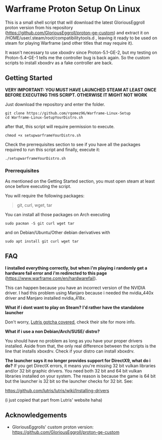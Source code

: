 # Warframe Proton Setup On Linux
This is a small shell script that will download the latest GloriousEggroll
proton version from his repository
(https://github.com/GloriousEggroll/proton-ge-custom) and extract it on
/HOME/user/.steam/root/compatibilitytools.d , leaving it ready to be used on
steam for playing Warframe (and other titles that may require it).

It wasn't necessary to use xboxdrv since Proton-5.1-GE-2, but my testing on
Proton-5.4-GE-1 tells me the controller bug is back again. So the custom
scripts to install xboxdrv as a fake controller are back.

## Getting Started

**VERY IMPORTANT: YOU MUST HAVE LAUNCHED STEAM AT LEAST ONCE BEFORE EXECUTING
THIS SCRIPT. OTHERWISE IT MIGHT NOT WORK**

Just download the repository and enter the folder.

```
git clone https://github.com/rgomez96/Warframe-Linux-Setup
cd Warframe-Linux-SetupYourDistro.sh
```

after that, this script will require permission to execute.

```
chmod +x setupwarframeYourDistro.sh
```

Check the prerrequisites section to see if you have all the packages required
to run this script and finally, execute it:

```
./setupwarframeYourDistro.sh
```

### Prerrequisites

As mentioned on the Getting Started section, you must open steam at least once
before executing the script.

You will require the following packages:
> git, curl, wget, tar

You can install all those packages on Arch executing
```
sudo pacman -S git curl wget tar
```

and on Debian/Ubuntu/Other debian derivatives with
```
sudo apt install git curl wget tar
```

## FAQ
**I installed everything correctly, but when i'm playing i randomly get
a hardware fail error and i'm redirected to this page** (https://www.warframe.com/en/hardwarefail).

This can happen because you have an incorrect version of the NVIDIA driver. I had this problem using Manjaro because i needed the nvidia_440x driver and Manjaro installed nvidia_418x. 

**What if i dont want to play on Steam? I'd rather have the standalone
launcher**

Don't worry, [Lutris gotcha covered](https://lutris.net/games/warframe/), check
their site for more info.

**What if i use a non Debian/Arch/SUSE/ distro?**

You should have no problem as long as you have your proper drivers installed.
Aside from that, the only real difference between the scripts is the line that
installs xboxdrv. Check if your distro can install xboxdrv.

**The launcher says it no longer provides support for DirectX9, what do i do?**
If you get DirectX errors, it means you're missing 32 bit vulkan libraries and/or 32 bit graphic drivers. You need both 32 bit and 64 bit vulkan libraries installed on your system. The reason is because the game is 64 bit but the launcher is 32 bit so the launcher checks for 32 bit. See:

https://github.com/lutris/lutris/wiki/Installing-drivers

(i just copied that part from Lutris' website haha)

## Acknowledgements

- GloriousEggrolls' custom proton version: https://github.com/GloriousEggroll/proton-ge-custom
